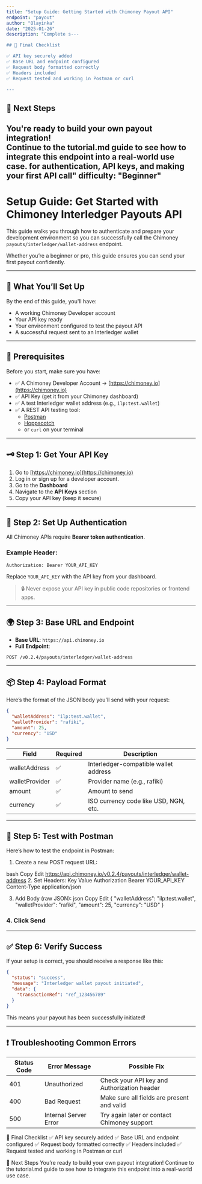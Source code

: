 ```yaml
---
title: "Setup Guide: Getting Started with Chimoney Payout API"
endpoint: "payout"
author: "Olayinka"
date: "2025-01-26"
description: "Complete s---

## 🏁 Final Checklist

✅ API key securely added  
✅ Base URL and endpoint configured  
✅ Request body formatted correctly  
✅ Headers included  
✅ Request tested and working in Postman or curl

---
```


## 🧩 Next Steps

You're ready to build your own payout integration!  
Continue to the tutorial.md guide to see how to integrate this endpoint into a real-world use case. for authentication, API keys, and making your first API call"
difficulty: "Beginner"
---


# Setup Guide: Get Started with Chimoney Interledger Payouts API

This guide walks you through how to authenticate and prepare your development environment so you can successfully call the Chimoney `payouts/interledger/wallet-address` endpoint.

Whether you’re a beginner or pro, this guide ensures you can send your first payout confidently.

---

## 🎯 What You’ll Set Up

By the end of this guide, you'll have:
- A working Chimoney Developer account
- Your API key ready
- Your environment configured to test the payout API
- A successful request sent to an Interledger wallet

---

## 🧰 Prerequisites

Before you start, make sure you have:

- ✅ A Chimoney Developer Account → [https://chimoney.io](https://chimoney.io)
- ✅ API Key (get it from your Chimoney dashboard)
- ✅ A test Interledger wallet address (e.g., `ilp:test.wallet`)
- ✅ A REST API testing tool:
  - [Postman](https://www.postman.com/)
  - [Hoppscotch](https://hoppscotch.io/)
  - or `curl` on your terminal

---

## 🗝️ Step 1: Get Your API Key

1. Go to [https://chimoney.io](https://chimoney.io)
2. Log in or sign up for a developer account.
3. Go to the **Dashboard**
4. Navigate to the **API Keys** section
5. Copy your API key (keep it secure)

---

## 🔐 Step 2: Set Up Authentication

All Chimoney APIs require **Bearer token authentication**.

### Example Header:
```
Authorization: Bearer YOUR_API_KEY
```

Replace `YOUR_API_KEY` with the API key from your dashboard.

> 🔒 Never expose your API key in public code repositories or frontend apps.

---

## 🌍 Step 3: Base URL and Endpoint

- **Base URL**: `https://api.chimoney.io`
- **Full Endpoint**:  
```
POST /v0.2.4/payouts/interledger/wallet-address
```

---

## 📦 Step 4: Payload Format

Here’s the format of the JSON body you'll send with your request:

```json
{
  "walletAddress": "ilp:test.wallet",
  "walletProvider": "rafiki",
  "amount": 25,
  "currency": "USD"
}
```

| Field            | Required | Description                              |
|------------------|----------|------------------------------------------|
| walletAddress    | ✅       | Interledger-compatible wallet address   |
| walletProvider   | ✅       | Provider name (e.g., rafiki)            |
| amount           | ✅       | Amount to send                           |
| currency         | ✅       | ISO currency code like USD, NGN, etc.   |

---

## 🧪 Step 5: Test with Postman
Here’s how to test the endpoint in Postman:

1. Create a new POST request
URL:

bash
Copy
Edit
https://api.chimoney.io/v0.2.4/payouts/interledger/wallet-address
2. Set Headers:
Key	Value
Authorization	Bearer YOUR_API_KEY
Content-Type	application/json

3. Add Body (raw JSON):
json
Copy
Edit
{
  "walletAddress": "ilp:test.wallet",
  "walletProvider": "rafiki",
  "amount": 25,
  "currency": "USD"
}
### 4. Click Send

---

## ✅ Step 6: Verify Success
If your setup is correct, you should receive a response like this:

```json
{
  "status": "success",
  "message": "Interledger wallet payout initiated",
  "data": {
    "transactionRef": "ref_123456789"
  }
}
```

This means your payout has been successfully initiated!

---

## ❗ Troubleshooting Common Errors

| Status Code | Error Message           | Possible Fix                                    |
|-------------|-------------------------|-------------------------------------------------|
| 401         | Unauthorized            | Check your API key and Authorization header    |
| 400         | Bad Request             | Make sure all fields are present and valid     |
| 500         | Internal Server Error   | Try again later or contact Chimoney support    |

🏁 Final Checklist
✅ API key securely added
✅ Base URL and endpoint configured
✅ Request body formatted correctly
✅ Headers included
✅ Request tested and working in Postman or curl

🧩 Next Steps
You’re ready to build your own payout integration!
Continue to the tutorial.md guide to see how to integrate this endpoint into a real-world use case.
